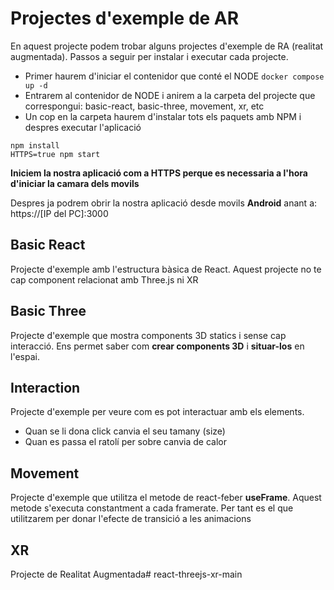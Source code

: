 # Projectes d'exemple de AR

En aquest projecte podem trobar alguns projectes d'exemple de RA (realitat augmentada). Passos a seguir per instalar i executar cada projecte.

- Primer haurem d'iniciar el contenidor que conté el NODE `docker compose up -d`
- Entrarem al contenidor de NODE i anirem a la carpeta del projecte que correspongui: basic-react, basic-three, movement, xr, etc
- Un cop en la carpeta haurem d'instalar tots els paquets amb NPM i despres executar l'aplicació

```
npm install
HTTPS=true npm start
```

**Iniciem la nostra aplicació com a HTTPS perque es necessaria a l'hora d'iniciar la camara dels movils**

Despres ja podrem obrir la nostra aplicació desde movils **Android** anant a: https://[IP del PC]:3000

## Basic React

Projecte d'exemple amb l'estructura bàsica de React. Aquest projecte no te cap component relacionat amb Three.js ni XR

## Basic Three

Projecte d'exemple que mostra components 3D statics i sense cap interacció. Ens permet saber com **crear components 3D** i  **situar-los** en l'espai.

## Interaction

Projecte d'exemple per veure com es pot interactuar amb els elements. 

 - Quan se li dona click canvia el seu tamany (size)
 - Quan es passa el ratolí per sobre canvia de calor

 ## Movement

 Projecte d'exemple que utilitza el metode de react-feber **useFrame**. Aquest metode s'executa constantment a cada framerate. Per tant es el que utilitzarem per donar l'efecte de transició a les animacions

 ## XR 

 Projecte de Realitat Augmentada# react-threejs-xr-main
